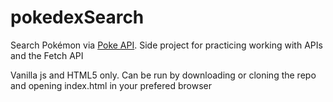 # pokedexSearch
Search Pokémon via [Poke API](https://pokeapi.co/). Side project for practicing working with APIs and the Fetch API

Vanilla js and HTML5 only. Can be run by downloading or cloning the repo and opening index.html in your prefered browser